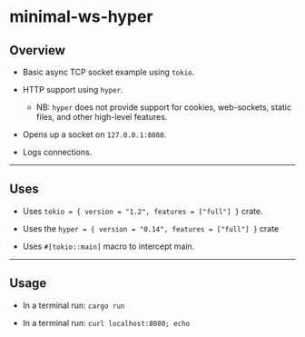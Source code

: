 # minimal-ws-hyper

## Overview

* Basic async TCP socket example using `tokio`.

* HTTP support using `hyper`. 

    * NB: `hyper` does not provide support for cookies, web-sockets, static files, and other high-level features.

* Opens up a socket on `127.0.0.1:8080`.

* Logs connections.

---

## Uses

* Uses `tokio = { version = "1.2", features = ["full"] }` crate.

* Uses the `hyper = { version = "0.14", features = ["full"] }` crate

* Uses `#[tokio::main]` macro to intercept main.

---

## Usage

* In a terminal run: `cargo run`

* In a terminal run: `curl localhost:8080; echo`